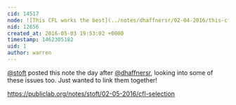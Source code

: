 ```yaml
---
cid: 14517
node: ![This CFL works the best](../notes/dhaffnersr/02-04-2016/this-cfl-works-the-best)
nid: 12656
created_at: 2016-05-03 19:53:02 +0000
timestamp: 1462305182
uid: 1
author: warren
---
```


[@stoft](/profile/stoft) posted this note the day after [@dhaffnersr](/profile/dhaffnersr), looking into some of these issues too. Just wanted to link them together! 

https://publiclab.org/notes/stoft/02-05-2016/cfl-selection